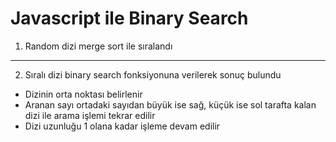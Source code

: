 # Javascript ile Binary Search

1. Random dizi merge sort ile sıralandı

********************************

2. Sıralı dizi binary  search fonksiyonuna verilerek sonuç bulundu

* Dizinin orta noktası belirlenir
* Aranan sayı ortadaki sayıdan büyük ise sağ, küçük ise sol tarafta kalan dizi ile arama işlemi tekrar edilir
* Dizi uzunluğu 1 olana kadar işleme devam edilir
  